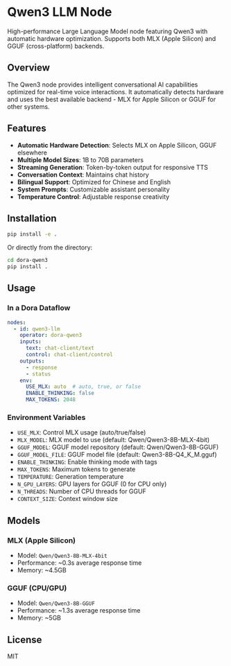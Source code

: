 # Qwen3 LLM Node

High-performance Large Language Model node featuring Qwen3 with automatic hardware optimization. Supports both MLX (Apple Silicon) and GGUF (cross-platform) backends.

## Overview

The Qwen3 node provides intelligent conversational AI capabilities optimized for real-time voice interactions. It automatically detects hardware and uses the best available backend - MLX for Apple Silicon or GGUF for other systems.

## Features

- **Automatic Hardware Detection**: Selects MLX on Apple Silicon, GGUF elsewhere
- **Multiple Model Sizes**: 1B to 70B parameters
- **Streaming Generation**: Token-by-token output for responsive TTS
- **Conversation Context**: Maintains chat history
- **Bilingual Support**: Optimized for Chinese and English
- **System Prompts**: Customizable assistant personality
- **Temperature Control**: Adjustable response creativity

## Installation

```bash
pip install -e .
```

Or directly from the directory:
```bash
cd dora-qwen3
pip install .
```

## Usage

### In a Dora Dataflow

```yaml
nodes:
  - id: qwen3-llm
    operator: dora-qwen3
    inputs:
      text: chat-client/text
      control: chat-client/control
    outputs:
      - response
      - status
    env:
      USE_MLX: auto  # auto, true, or false
      ENABLE_THINKING: false
      MAX_TOKENS: 2048
```

### Environment Variables

- `USE_MLX`: Control MLX usage (auto/true/false)
- `MLX_MODEL`: MLX model to use (default: Qwen/Qwen3-8B-MLX-4bit)
- `GGUF_MODEL`: GGUF model repository (default: Qwen/Qwen3-8B-GGUF)
- `GGUF_MODEL_FILE`: GGUF model file (default: Qwen3-8B-Q4_K_M.gguf)
- `ENABLE_THINKING`: Enable thinking mode with <think> tags
- `MAX_TOKENS`: Maximum tokens to generate
- `TEMPERATURE`: Generation temperature
- `N_GPU_LAYERS`: GPU layers for GGUF (0 for CPU only)
- `N_THREADS`: Number of CPU threads for GGUF
- `CONTEXT_SIZE`: Context window size

## Models

### MLX (Apple Silicon)
- Model: `Qwen/Qwen3-8B-MLX-4bit`
- Performance: ~0.3s average response time
- Memory: ~4.5GB

### GGUF (CPU/GPU)
- Model: `Qwen/Qwen3-8B-GGUF`
- Performance: ~1.3s average response time
- Memory: ~5GB

## License

MIT